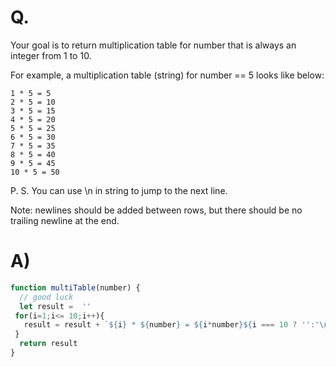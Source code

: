 # Q.
Your goal is to return multiplication table for number that is always an integer from 1 to 10.

For example, a multiplication table (string) for number == 5 looks like below:
```
1 * 5 = 5
2 * 5 = 10
3 * 5 = 15
4 * 5 = 20
5 * 5 = 25
6 * 5 = 30
7 * 5 = 35
8 * 5 = 40
9 * 5 = 45
10 * 5 = 50
```
P. S. You can use \n in string to jump to the next line.

Note: newlines should be added between rows, but there should be no trailing newline at the end.
# A)
```js
function multiTable(number) {
  // good luck
  let result =  ''
 for(i=1;i<= 10;i++){
   result = result + `${i} * ${number} = ${i*number}${i === 10 ? '':'\n' }`
 }
  return result
}
```

